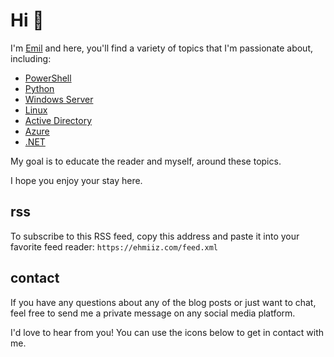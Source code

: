 # Hi 👋

I'm [Emil](https://ehmiiz.se/about) and here, you'll find a variety of topics that I'm passionate about, including:

- [PowerShell](https://jsnover.com/Docs/MonadManifesto.pdf)
- [Python](https://peps.python.org/pep-0008/)
- [Windows Server](https://petri.com/category/windows-server)
- [Linux](https://pop.system76.com/)
- [Active Directory](https://joeware.net/)
- [Azure](https://learn.microsoft.com/en-us/azure/active-directory/hybrid/)
- [.NET](https://www.hanselman.com/)

My goal is to educate the reader and myself, around these topics.

I hope you enjoy your stay here.


## rss

To subscribe to this RSS feed, copy this address and paste it into your favorite feed reader:
`https://ehmiiz.com/feed.xml`

## contact

If you have any questions about any of the blog posts or just want to chat, feel free to send me a private message on any social media platform.

I'd love to hear from you! You can use the icons below to get in contact with me.